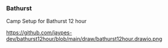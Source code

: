 ### Bathurst
Camp Setup for Bathurst 12 hour

https://github.com/jaypes-dev/bathurst12hour/blob/main/draw/bathurst12hour.drawio.png


